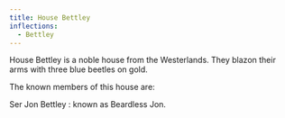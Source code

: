 ```yaml
---
title: House Bettley
inflections:
  - Bettley
---
```


House Bettley is a noble house from the Westerlands. They blazon their arms with three blue beetles on gold.

The known members of this house are:

Ser Jon Bettley : known as Beardless Jon.


